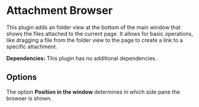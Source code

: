 # Attachment Browser
This plugin adds an folder view at the bottom of the main window that shows the files attached to the current page. It allows for basic operations, like dragging a file from the folder view to the page to create a link to a specific attachment.

**Dependencies:** This plugin has no additional dependencies.

Options
-------
The option **Position in the window** determines in which side pane the browser is shown.

